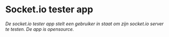 # Socket.io tester app
_De socket.io tester app stelt een gebruiker in staat om zijn socket.io server te testen. De app is opensource._
